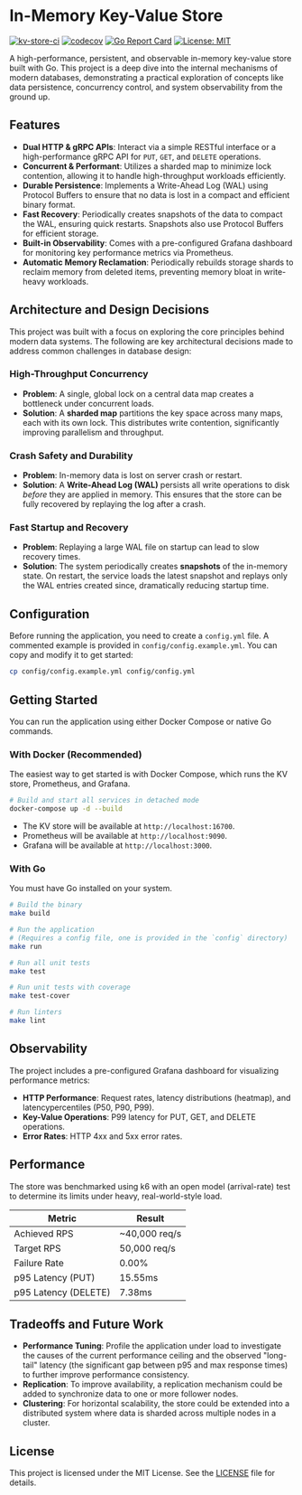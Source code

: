 # In-Memory Key-Value Store

[![kv-store-ci](https://github.com/shrtyk/kv-store/actions/workflows/ci.yml/badge.svg)](https://github.com/shrtyk/kv-store/actions/workflows/ci.yml)
[![codecov](https://codecov.io/github/shrtyk/kv-store/graph/badge.svg?token=GVFCB943N5)](https://codecov.io/github/shrtyk/kv-store)
[![Go Report Card](https://goreportcard.com/badge/github.com/shrtyk/kv-store)](https://goreportcard.com/report/github.com/shrtyk/kv-store)
[![License: MIT](https://img.shields.io/badge/License-MIT-yellow.svg)](https://opensource.org/licenses/MIT)

A high-performance, persistent, and observable in-memory key-value store built with Go. This project is a deep dive into the internal mechanisms of modern databases, demonstrating a practical exploration of concepts like data persistence, concurrency control, and system observability from the ground up.

## Features

- **Dual HTTP & gRPC APIs**: Interact via a simple RESTful interface or a high-performance gRPC API for `PUT`, `GET`, and `DELETE` operations.
- **Concurrent & Performant**: Utilizes a sharded map to minimize lock contention, allowing it to handle high-throughput workloads efficiently.
- **Durable Persistence**: Implements a Write-Ahead Log (WAL) using Protocol Buffers to ensure that no data is lost in a compact and efficient binary format.
- **Fast Recovery**: Periodically creates snapshots of the data to compact the WAL, ensuring quick restarts. Snapshots also use Protocol Buffers for efficient storage.
- **Built-in Observability**: Comes with a pre-configured Grafana dashboard for monitoring key performance metrics via Prometheus.
- **Automatic Memory Reclamation**: Periodically rebuilds storage shards to reclaim memory from deleted items, preventing memory bloat in write-heavy workloads.

## Architecture and Design Decisions

This project was built with a focus on exploring the core principles behind modern data systems. The following are key architectural decisions made to address common challenges in database design:

### High-Throughput Concurrency

- **Problem**: A single, global lock on a central data map creates a bottleneck under concurrent loads.
- **Solution**: A **sharded map** partitions the key space across many maps, each with its own lock. This distributes write contention, significantly improving parallelism and throughput.

### Crash Safety and Durability

- **Problem**: In-memory data is lost on server crash or restart.
- **Solution**: A **Write-Ahead Log (WAL)** persists all write operations to disk _before_ they are applied in memory. This ensures that the store can be fully recovered by replaying the log after a crash.

### Fast Startup and Recovery

- **Problem**: Replaying a large WAL file on startup can lead to slow recovery times.
- **Solution**: The system periodically creates **snapshots** of the in-memory state. On restart, the service loads the latest snapshot and replays only the WAL entries created since, dramatically reducing startup time.

## Configuration

Before running the application, you need to create a `config.yml` file. A commented example is provided in `config/config.example.yml`. You can copy and modify it to get started:

```bash
cp config/config.example.yml config/config.yml
```

## Getting Started

You can run the application using either Docker Compose or native Go commands.

### With Docker (Recommended)

The easiest way to get started is with Docker Compose, which runs the KV store, Prometheus, and Grafana.

```bash
# Build and start all services in detached mode
docker-compose up -d --build
```

- The KV store will be available at `http://localhost:16700`.
- Prometheus will be available at `http://localhost:9090`.
- Grafana will be available at `http://localhost:3000`.

### With Go

You must have Go installed on your system.

```bash
# Build the binary
make build

# Run the application
# (Requires a config file, one is provided in the `config` directory)
make run

# Run all unit tests
make test

# Run unit tests with coverage
make test-cover

# Run linters
make lint
```

## Observability

The project includes a pre-configured Grafana dashboard for visualizing performance metrics:

- **HTTP Performance**: Request rates, latency distributions (heatmap), and latencypercentiles (P50, P90, P99).
- **Key-Value Operations**: P99 latency for PUT, GET, and DELETE operations.
- **Error Rates**: HTTP 4xx and 5xx error rates.

## Performance

The store was benchmarked using k6 with an open model (arrival-rate) test to determine its limits under heavy, real-world-style load.

| Metric               | Result        |
| -------------------- | ------------- |
| Achieved RPS         | ~40,000 req/s |
| Target RPS           | 50,000 req/s  |
| Failure Rate         | 0.00%         |
| p95 Latency (PUT)    | 15.55ms       |
| p95 Latency (DELETE) | 7.38ms        |

## Tradeoffs and Future Work

- **Performance Tuning**: Profile the application under load to investigate the causes of the current performance ceiling and the observed "long-tail" latency (the significant gap between p95 and max response times) to further improve performance consistency.
- **Replication**: To improve availability, a replication mechanism could be added to synchronize data to one or more follower nodes.
- **Clustering**: For horizontal scalability, the store could be extended into a distributed system where data is sharded across multiple nodes in a cluster.

## License

This project is licensed under the MIT License. See the [LICENSE](LICENSE) file for details.
